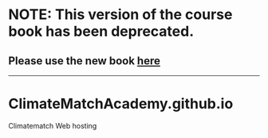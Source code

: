 # NOTE: This version of the course book has been deprecated. 
## Please use the new book [here](https://github.com/neuromatch/climate-course-content)

---
# ClimateMatchAcademy.github.io
Climatematch Web hosting

